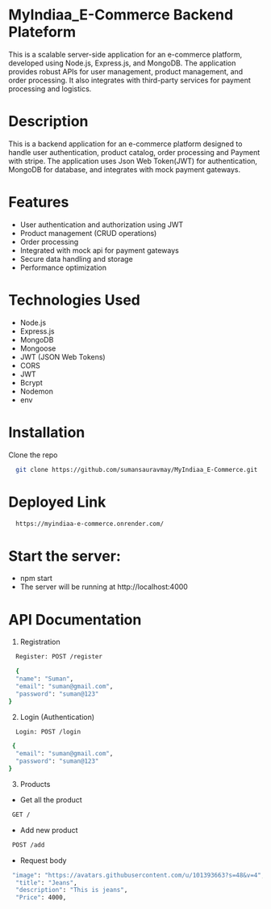 # MyIndiaa_E-Commerce Backend Plateform

This is a scalable server-side application for an e-commerce platform, developed using Node.js, Express.js, and MongoDB. The application provides robust APIs for user management, product management, and order processing. It also integrates with third-party services for payment processing and logistics.

# Description

This is a backend application for an e-commerce platform designed to handle user authentication, product catalog, order processing and Payment with stripe. 
The application uses Json Web Token(JWT) for authentication, MongoDB for database, and integrates with mock payment gateways.

# Features

- User authentication and authorization using JWT
- Product management (CRUD operations)
- Order processing
- Integrated with mock api for payment gateways
- Secure data handling and storage
- Performance optimization

# Technologies Used

- Node.js
- Express.js
- MongoDB
- Mongoose
- JWT (JSON Web Tokens)
- CORS
- JWT
- Bcrypt
- Nodemon
- env

# Installation

Clone the repo

```bash
  git clone https://github.com/sumansauravmay/MyIndiaa_E-Commerce.git
```

# Deployed Link

```bash
  https://myindiaa-e-commerce.onrender.com/
```

# Start the server:

- npm start 
- The server will be running at http://localhost:4000


# API Documentation

1. Registration

```bash
  Register: POST /register
```
```bash
  {
  "name": "Suman",
  "email": "suman@gmail.com",
  "password": "suman@123"
}
```



2. Login (Authentication)

```bash
  Login: POST /login
```


```bash
 {
  "email": "suman@gmail.com",
  "password": "suman@123"
}
```

3. Products

- Get all the product 

```bash
 GET /
```


- Add new product

```bash
 POST /add
```

- Request body

```bash
 "image": "https://avatars.githubusercontent.com/u/101393663?s=48&v=4",
  "title": "Jeans",
  "description": "This is jeans",
  "Price": 4000,
```








